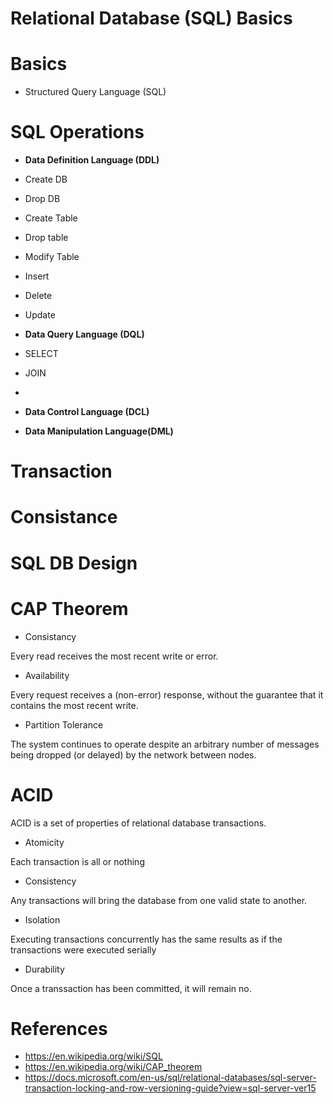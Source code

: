 # Relational Database (SQL) Basics

# Basics

- Structured Query Language (SQL)

# SQL Operations

- **Data Definition Language (DDL)**

- Create DB
- Drop DB

- Create Table
- Drop table
- Modify Table

- Insert
- Delete
- Update

- **Data Query Language (DQL)**

- SELECT

- JOIN

- 

- **Data Control Language (DCL)**

- **Data Manipulation Language(DML)**

# Transaction

# Consistance

# SQL DB Design

# CAP Theorem

- Consistancy

Every read receives the most recent write or error.

- Availability

Every request receives a (non-error) response, without the guarantee that it contains the most recent write.

- Partition Tolerance

The system continues to operate despite an arbitrary number of messages being dropped (or delayed) by the network between nodes.

# ACID

ACID is a set of properties of relational database transactions.

- Atomicity

Each transaction is all or nothing

- Consistency

Any transactions will bring the database from one valid state to another.

- Isolation

Executing transactions concurrently has the same results as if the transactions were executed serially

- Durability

Once a transsaction has been committed, it will remain no.


# References

- https://en.wikipedia.org/wiki/SQL
- https://en.wikipedia.org/wiki/CAP_theorem
- https://docs.microsoft.com/en-us/sql/relational-databases/sql-server-transaction-locking-and-row-versioning-guide?view=sql-server-ver15
